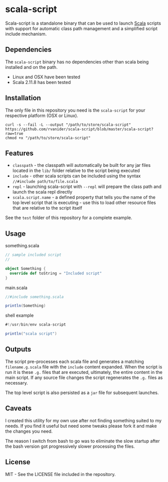 # scala-script

Scala-script is a standalone binary that can be used to launch
[Scala](http://www.scala-lang.org) scripts with support for automatic
class path management and a simplified script include mechanism.

## Dependencies

The `scala-script` binary has no dependencies other than scala being
installed and on the path.

- Linux and OSX have been tested
- Scala 2.11.8 has been tested

## Installation

The only file in this repository you need is the `scala-script` for
your respective platform (OSX or Linux).

    curl -s --fail -L --output "/path/to/store/scala-script" https://github.com/rvanider/scala-script/blob/master/scala-script?raw=true
    chmod +x "/path/to/store/scala-script"

## Features

- `classpath` - the classpath will automatically be built for any jar files located in the `lib/` folder
  relative to the script being executed
- `include` - other scala scripts can be included using the syntax `//#include path/to/file.scala`
- `repl` - launching scala-script with `--repl` will prepare the class path and launch the scala
  repl directly
- `scala.script.name` - a defined property that tells you the name of the top level
  script that is executing - use this to load other resource files that are relative
  to the script itself

See the `test` folder of this repository for a complete example.

## Usage

something.scala

```scala
// sample included script
//

object Something {
  override def toString = "Included script"
}
```

main.scala

```scala
//#include something.scala

println(Something)
```

shell example

```scala
#!/usr/bin/env scala-script

println("scala script")
```

## Outputs

The script pre-processes each scala file and generates a matching `filename.g.scala` file with
the `include` content expanded. When the script is run it is these `.g.` files that are executed,
ultimately, the entire content in the main script. If any source file changes the script
regenerates the `.g.` files as necessary.

The top level script is also persisted as a `jar` file for subsequent launches.

## Caveats

I created this utility for my own use after not finding something suited to my needs. If you find
it useful but need some tweaks please fork it and make the changes you need.

The reason I switch from bash to go was to eliminate the slow startup after the
bash version got progressively slower processing the files.

## License

MIT - See the LICENSE file included in the repository.
